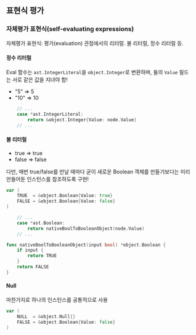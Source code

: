 ## 표현식 평가

### 자체평가 표현식(self-evaluating expressions)

자체평가 표현식: 평가(evaluation) 관점에서의 리터럴. 불 리터럴, 정수 리터럴 등.

#### 정수 리터럴

Eval 함수는 `ast.IntegerLiteral`을 `object.Integer`로 변환하며, 둘의 `Value` 필드는 서로 같은 값을 지녀야 함!

- "5" => 5
- "10" => 10

```go
	// ...
	case *ast.IntegerLiteral:
		return &object.Integer{Value: node.Value}
	// ...
```

#### 불 리터럴

- true => true
- false => false

다만, 매번 true/false를 만날 때마다 굳이 새로운 Boolean 객체를 만들기보다는 미리 만들어둔 인스턴스를 참조하도록 구현!

```go
var (
	TRUE  = &object.Boolean{Value: true}
	FALSE = &object.Boolean{Value: false}
)

	// ...
	case *ast.Boolean:
		return nativeBoolToBooleanObject(node.Value)
	// ...

func nativeBoolToBooleanObject(input bool) *object.Boolean {
	if input {
		return TRUE
	}
	return FALSE
}
```

#### Null

마찬가지로 하나의 인스턴스를 공통적으로 사용

```go
var (
	NULL  = &object.Null{}
	FALSE = &object.Boolean{Value: false}
)
```
